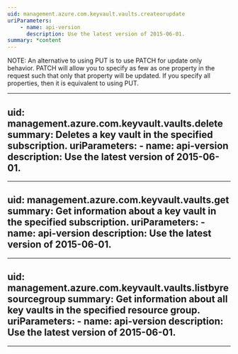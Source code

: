 ```yaml
---
uid: management.azure.com.keyvault.vaults.createorupdate
uriParameters:
    - name: api-version
      description: Use the latest version of 2015-06-01.
summary: *content
---
```


NOTE: An alternative to using PUT is to use PATCH for update only behavior. PATCH will allow you to specify as few as one property in the request such that only that property will be updated. If you specify all properties, then it is equivalent to using PUT.

---
uid: management.azure.com.keyvault.vaults.delete
summary: Deletes a key vault in the specified subscription.
uriParameters:
    - name: api-version
      description: Use the latest version of 2015-06-01.
---

---
uid: management.azure.com.keyvault.vaults.get
summary: Get information about a key vault in the specified subscription.
uriParameters:
    - name: api-version
      description: Use the latest version of 2015-06-01.
---

---
uid: management.azure.com.keyvault.vaults.listbyresourcegroup
summary: Get information about all key vaults in the specified resource group.
uriParameters:
    - name: api-version
      description: Use the latest version of 2015-06-01.
---

---
